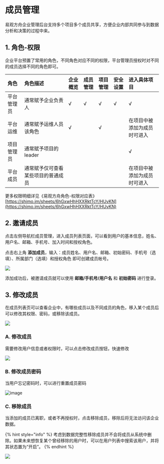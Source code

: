 # 成员管理

易观方舟企业管理后台支持多个项目多个成员共享，方便企业内部共同参与到数据分析和决策的过程中来。

## 1. 角色-权限

企业平台预置了常用的角色，不同角色对应不同的权限，平台管理员授权时对不同的成员选择不同的角色即可。

| 角色 | 角色描述 | 企业概览 | 成员管理 | 项目管理 | 安全设置 | 进入具体项目 |
| :--- | :--- | :--- | :--- | :--- | :--- | :--- |
| 平台管理员 | 通常赋予企业负责人 | √ | √ | √ | √ | √ |
| 平台运维 | 通常赋予运维人员该角色 | √ |  | √ |  | 在项目中被添加为成员时可进入 |
| 项目管理员 | 通常赋予项目的leader |  |  |  |  | √ |
| 平台成员 | 通常赋予仅可查看某些项目的普通成员 |  |  |  |  | 在项目中被添加为成员时可进入 |

更多权限明细详见《易观方舟角色-权限对应表》 [https://shimo.im/sheets/6hGxwHhHXXRktTcY/HUvKN](https://shimo.im/sheets/6hGxwHhHXXRktTcY/HUvKN)

## 2. 邀请成员

点击左侧导航栏成员管理，进入成员列表页面，可以看到用户的基本信息，姓名、用户名、邮箱、手机号、加入时间和授权角色。

点击右上角 **添加成员**，输入：成员姓名、用户名、邮箱、初始密码、手机号（选填）、所属部门（选填）和授权角色 即可创建成员帐号。

![ ](https://imguserradar.analysys.cn/fangzhou/img/2018/12/201812181426259399.gif)

添加成功后，被邀请成员就可以使用 **邮箱/手机号/用户名** 和 **初始密码** 进行登录。

## 3. 修改成员

在成员列表页可以查看企业中，有哪些成员以及不同成员的角色，移入某个成员后可以修改其权限、密码，或移除该成员。

![ ](https://imguserradar.analysys.cn/fangzhou/img/2018/12/201812181430409286.png)

### **A. 修改成员**

需要修改用户信息或者权限时，可以点击修改成员按钮，快速修改

![ ](https://imguserradar.analysys.cn/fangzhou/img/2018/12/201812181437381573.png)

### **B. 修改成员密码**

当用户忘记密码时，可以进行重置成员密码

![image](https://imguserradar.analysys.cn/fangzhou/img/2018/08/201808101536015639.png)

### **C. 移除成员**

当添加的成员已离职，或者不再授权时，点击移除成员，移除后将无法访问该企业数据。

{% hint style="info" %}
考虑到数据完整性移除成员并不会将成员从系统中删除。如果未来想恢复某个曾经移除的用户时，可以在用户列表中搜索该用户，并将其状态置为“开启”。
{% endhint %}

![ ](https://imguserradar.analysys.cn/fangzhou/img/2018/12/201812181441586846.png)







